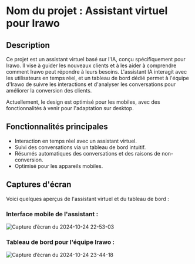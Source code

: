 # Nom du projet : Assistant virtuel pour Irawo

## Description

Ce projet est un assistant virtuel basé sur l'IA, conçu spécifiquement pour Irawo. Il vise à guider les nouveaux clients et à les aider à comprendre comment Irawo peut répondre à leurs besoins. L'assistant IA interagit avec les utilisateurs en temps réel, et un tableau de bord dédié permet à l'équipe d'Irawo de suivre les interactions et d'analyser les conversations pour améliorer la conversion des clients.

Actuellement, le design est optimisé pour les mobiles, avec des fonctionnalités à venir pour l'adaptation sur desktop.

## Fonctionnalités principales

- Interaction en temps réel avec un assistant virtuel.
- Suivi des conversations via un tableau de bord intuitif.
- Résumés automatiques des conversations et des raisons de non-conversion.
- Optimisé pour les appareils mobiles.

## Captures d'écran

Voici quelques aperçus de l'assistant virtuel et du tableau de bord :

### Interface mobile de l'assistant :
![Capture d’écran du 2024-10-24 22-53-03](https://github.com/user-attachments/assets/6b81aa2c-da77-49d3-b998-c5a17796332e)


### Tableau de bord pour l'équipe Irawo :

![Capture d’écran du 2024-10-24 23-44-18](https://github.com/user-attachments/assets/32effbf6-8e63-4e44-a49f-b45abae0be4d)


